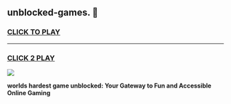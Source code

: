
## unblocked-games. 👋
<h3>
<a href="https://premium.freeplayer.one?title=unblocked-games.&ref=14F">CLICK TO PLAY</a></h3>
<hr>

<h3>
<a href="https://premium.freeplayer.one?title=unblocked-games.&ref=14F">CLICK 2 PLAY</a>
  
</h3>

<a href="https://premium.freeplayer.one?title=unblocked-games.&ref=12F/"><img src="https://clearcache.store/games.png"></a>


**worlds hardest game unblocked: Your Gateway to Fun and Accessible Online Gaming**
